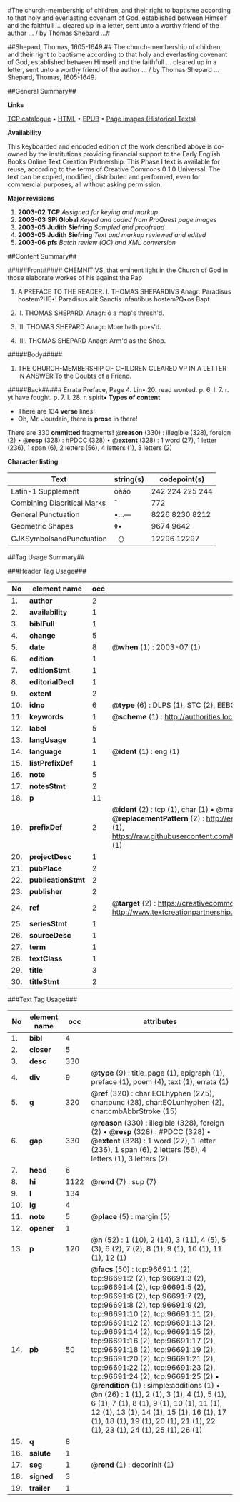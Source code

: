 #The church-membership of children, and their right to baptisme according to that holy and everlasting covenant of God, established between Himself and the faithfull ... cleared up in a letter, sent unto a worthy friend of the author ... / by Thomas Shepard ...#

##Shepard, Thomas, 1605-1649.##
The church-membership of children, and their right to baptisme according to that holy and everlasting covenant of God, established between Himself and the faithfull ... cleared up in a letter, sent unto a worthy friend of the author ... / by Thomas Shepard ...
Shepard, Thomas, 1605-1649.

##General Summary##

**Links**

[TCP catalogue](http://www.ota.ox.ac.uk/tcp/)  • 
[HTML](http://tei.it.ox.ac.uk/tcp/Texts-HTML/free/A59/A59660.html)  • 
[EPUB](http://tei.it.ox.ac.uk/tcp/Texts-EPUB/free/A59/A59660.epub) • 
[Page images (Historical Texts)](https://data.historicaltexts.jisc.ac.uk/view?pubId=eebo-13026214e&pageId=eebo-13026214e-96691-1)

**Availability**

This keyboarded and encoded edition of the
	       work described above is co-owned by the institutions
	       providing financial support to the Early English Books
	       Online Text Creation Partnership. This Phase I text is
	       available for reuse, according to the terms of Creative
	       Commons 0 1.0 Universal. The text can be copied,
	       modified, distributed and performed, even for
	       commercial purposes, all without asking permission.

**Major revisions**

1. __2003-02__ __TCP__ *Assigned for keying and markup*
1. __2003-03__ __SPi Global__ *Keyed and coded from ProQuest page images*
1. __2003-05__ __Judith Siefring__ *Sampled and proofread*
1. __2003-05__ __Judith Siefring__ *Text and markup reviewed and edited*
1. __2003-06__ __pfs__ *Batch review (QC) and XML conversion*

##Content Summary##

#####Front#####
CHEMNITIVS, that eminent light in the Church of God in those elaborate workes of his against the Pap
1. A PREFACE TO THE READER.
I. THOMAS SHEPARDIVS Anagr: Paradisus hostem?HE•! Paradisus alit Sanctis infantibus hostem?Q•os Bapt
1. II. THOMAS SHEPARD. Anagr: ô a map's thresh'd.

1. III. THOMAS SHEPARD Anagr: More hath po•s'd.

1. IIII. THOMAS SHEPARD Anagr: Arm'd as the Shop.

#####Body#####

1. THE CHURCH-MEMBERSHIP OF CHILDREN CLEARED VP IN A LETTER IN ANSWER To the Doubts of a Friend.

#####Back#####
Errata Preface, Page 4. Lin• 20. read wonted. p. 6. l. 7. r. yt have fought. p. 7. l. 28. r. spirit•
**Types of content**

  * There are 134 **verse** lines!
  * Oh, Mr. Jourdain, there is **prose** in there!

There are 330 **ommitted** fragments! 
 @__reason__ (330) : illegible (328), foreign (2)  •  @__resp__ (328) : #PDCC (328)  •  @__extent__ (328) : 1 word (27), 1 letter (236), 1 span (6), 2 letters (56), 4 letters (1), 3 letters (2)

**Character listing**


|Text|string(s)|codepoint(s)|
|---|---|---|
|Latin-1 Supplement|òàáô|242 224 225 244|
|Combining             Diacritical Marks|̄|772|
|General Punctuation|•…—|8226 8230 8212|
|Geometric Shapes|◊▪|9674 9642|
|CJKSymbolsandPunctuation|〈〉|12296 12297|

##Tag Usage Summary##

###Header Tag Usage###

|No|element name|occ|attributes|
|---|---|---|---|
|1.|__author__|2||
|2.|__availability__|1||
|3.|__biblFull__|1||
|4.|__change__|5||
|5.|__date__|8| @__when__ (1) : 2003-07 (1)|
|6.|__edition__|1||
|7.|__editionStmt__|1||
|8.|__editorialDecl__|1||
|9.|__extent__|2||
|10.|__idno__|6| @__type__ (6) : DLPS (1), STC (2), EEBO-CITATION (1), OCLC (1), VID (1)|
|11.|__keywords__|1| @__scheme__ (1) : http://authorities.loc.gov/ (1)|
|12.|__label__|5||
|13.|__langUsage__|1||
|14.|__language__|1| @__ident__ (1) : eng (1)|
|15.|__listPrefixDef__|1||
|16.|__note__|5||
|17.|__notesStmt__|2||
|18.|__p__|11||
|19.|__prefixDef__|2| @__ident__ (2) : tcp (1), char (1)  •  @__matchPattern__ (2) : ([0-9\-]+):([0-9IVX]+) (1), (.+) (1)  •  @__replacementPattern__ (2) : http://eebo.chadwyck.com/downloadtiff?vid=$1&page=$2 (1), https://raw.githubusercontent.com/textcreationpartnership/Texts/master/tcpchars.xml#$1 (1)|
|20.|__projectDesc__|1||
|21.|__pubPlace__|2||
|22.|__publicationStmt__|2||
|23.|__publisher__|2||
|24.|__ref__|2| @__target__ (2) : https://creativecommons.org/publicdomain/zero/1.0/ (1), http://www.textcreationpartnership.org/docs/. (1)|
|25.|__seriesStmt__|1||
|26.|__sourceDesc__|1||
|27.|__term__|1||
|28.|__textClass__|1||
|29.|__title__|3||
|30.|__titleStmt__|2||


###Text Tag Usage###

|No|element name|occ|attributes|
|---|---|---|---|
|1.|__bibl__|4||
|2.|__closer__|5||
|3.|__desc__|330||
|4.|__div__|9| @__type__ (9) : title_page (1), epigraph (1), preface (1), poem (4), text (1), errata (1)|
|5.|__g__|320| @__ref__ (320) : char:EOLhyphen (275), char:punc (28), char:EOLunhyphen (2), char:cmbAbbrStroke (15)|
|6.|__gap__|330| @__reason__ (330) : illegible (328), foreign (2)  •  @__resp__ (328) : #PDCC (328)  •  @__extent__ (328) : 1 word (27), 1 letter (236), 1 span (6), 2 letters (56), 4 letters (1), 3 letters (2)|
|7.|__head__|6||
|8.|__hi__|1122| @__rend__ (7) : sup (7)|
|9.|__l__|134||
|10.|__lg__|4||
|11.|__note__|5| @__place__ (5) : margin (5)|
|12.|__opener__|1||
|13.|__p__|120| @__n__ (52) : 1 (10), 2 (14), 3 (11), 4 (5), 5 (3), 6 (2), 7 (2), 8 (1), 9 (1), 10 (1), 11 (1), 12 (1)|
|14.|__pb__|50| @__facs__ (50) : tcp:96691:1 (2), tcp:96691:2 (2), tcp:96691:3 (2), tcp:96691:4 (2), tcp:96691:5 (2), tcp:96691:6 (2), tcp:96691:7 (2), tcp:96691:8 (2), tcp:96691:9 (2), tcp:96691:10 (2), tcp:96691:11 (2), tcp:96691:12 (2), tcp:96691:13 (2), tcp:96691:14 (2), tcp:96691:15 (2), tcp:96691:16 (2), tcp:96691:17 (2), tcp:96691:18 (2), tcp:96691:19 (2), tcp:96691:20 (2), tcp:96691:21 (2), tcp:96691:22 (2), tcp:96691:23 (2), tcp:96691:24 (2), tcp:96691:25 (2)  •  @__rendition__ (1) : simple:additions (1)  •  @__n__ (26) : 1 (1), 2 (1), 3 (1), 4 (1), 5 (1), 6 (1), 7 (1), 8 (1), 9 (1), 10 (1), 11 (1), 12 (1), 13 (1), 14 (1), 15 (1), 16 (1), 17 (1), 18 (1), 19 (1), 20 (1), 21 (1), 22 (1), 23 (1), 24 (1), 25 (1), 26 (1)|
|15.|__q__|8||
|16.|__salute__|1||
|17.|__seg__|1| @__rend__ (1) : decorInit (1)|
|18.|__signed__|3||
|19.|__trailer__|1||

